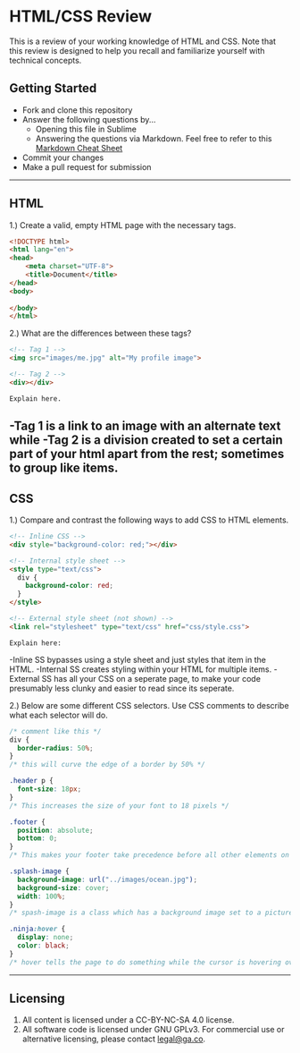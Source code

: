 # HTML/CSS Review

This is a review of your working knowledge of HTML and CSS. Note that this review is designed to help you recall and familiarize yourself with technical concepts.

## Getting Started

* Fork and clone this repository
* Answer the following questions by...
  * Opening this file in Sublime
  * Answering the questions via Markdown. Feel free to refer to this [Markdown Cheat Sheet](https://github.com/adam-p/markdown-here/wiki/Markdown-Cheatsheet)
* Commit your changes
* Make a pull request for submission

---

## HTML

1.) Create a valid, empty HTML page with the necessary tags.

```html
<!DOCTYPE html>
<html lang="en">
<head>
	<meta charset="UTF-8">
	<title>Document</title>
</head>
<body>
	
</body>
</html>
```

2.) What are the differences between these tags?

```html
<!-- Tag 1 -->
<img src="images/me.jpg" alt="My profile image">

<!-- Tag 2 -->
<div></div>
```

```
Explain here.
```
-Tag 1 is a link to an image with an alternate text while 
-Tag 2 is a division created to set a certain part of your html apart from the rest; sometimes to group like items.
---

## CSS

1.) Compare and contrast the following ways to add CSS to HTML elements.

```html
<!-- Inline CSS -->
<div style="background-color: red;"></div>

<!-- Internal style sheet -->
<style type="text/css">
  div {
    background-color: red;
  }
</style>

<!-- External style sheet (not shown) -->
<link rel="stylesheet" type="text/css" href="css/style.css">
```

```
Explain here:
```
-Inline SS bypasses using a style sheet and just styles that item in the HTML. 
-Internal SS creates styling within your HTML for multiple items.
-External SS has all your CSS on a seperate page, to make your code presumably less clunky and easier to read since its seperate.

2.) Below are some different CSS selectors. Use CSS comments to describe what each selector will do.

```css
/* comment like this */
div {
  border-radius: 50%;
}
/* this will curve the edge of a border by 50% */

.header p {
  font-size: 18px;
}
/* This increases the size of your font to 18 pixels */

.footer {
  position: absolute;
  bottom: 0;
}
/* This makes your footer take precedence before all other elements on the page at the bottom. The distance from the bottom is set to zero. */

.splash-image {
  background-image: url("../images/ocean.jpg");
  background-size: cover;
  width: 100%;
}
/* spash-image is a class which has a background image set to a picture that is linked via URL and it is set to cover the page. 100% is so that the size dynamically adapts to browser window size. */

.ninja:hover {
  display: none;
  color: black;
}
/* hover tells the page to do something while the cursor is hovering over an element. Display set to none make the element visually disappear*/
```


---

## Licensing
1. All content is licensed under a CC-BY-NC-SA 4.0 license.
2. All software code is licensed under GNU GPLv3. For commercial use or alternative licensing, please contact legal@ga.co.
